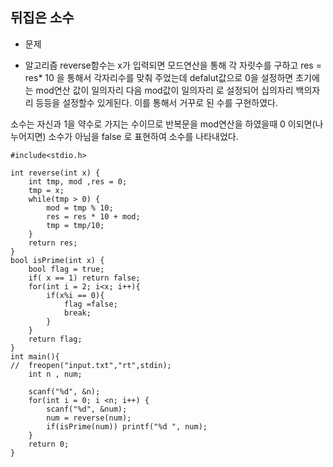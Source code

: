 ## 뒤집은 소수

* 문제

* 알고리즘
reverse함수는 x가 입력되면 모드연산을 통해 각 자릿수를 구하고 
res = res* 10 을 통해서 각자리수를 맞춰 주었는데 defalut값으로 0을 설정하면 
초기에는 mod연산 값이 일의자리 다음 mod값이 일의자리 로 설정되어 십의자리 백의자리 등등을 설정할수 있게된다. 이를 통해서 거꾸로 된 수를 구현하였다.

소수는 자신과 1을 약수로 가지는 수이므로 반복문을 mod연산을 하였을때 0 이되면(나누어지면) 소수가 아님을 false 로 표현하여 소수를 나타내었다. 

```
#include<stdio.h>

int reverse(int x) {
	int tmp, mod ,res = 0;
	tmp = x;
	while(tmp > 0) { 
		mod = tmp % 10;
		res = res * 10 + mod;
		tmp = tmp/10;
	}
	return res;
}
bool isPrime(int x) {
	bool flag = true;
	if( x == 1) return false;
	for(int i = 2; i<x; i++){
		if(x%i == 0){
			flag =false;
			break;
		}
	}
	return flag;
}
int main(){
//	freopen("input.txt","rt",stdin);
	int n , num;
	
	scanf("%d", &n);
	for(int i = 0; i <n; i++) { 
		scanf("%d", &num);
		num = reverse(num);
		if(isPrime(num)) printf("%d ", num);
	}
	return 0;
}

```
